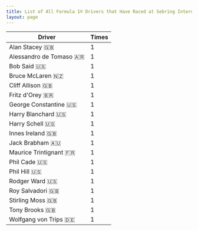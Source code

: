 ```yaml
---
title: List of All Formula 1® Drivers that Have Raced at Sebring International Raceway
layout: page
---
```



| Driver | Times |
|--|--|
| Alan Stacey 🇬🇧 | 1 |
| Alessandro de Tomaso 🇦🇷 | 1 |
| Bob Said 🇺🇸 | 1 |
| Bruce McLaren 🇳🇿 | 1 |
| Cliff Allison 🇬🇧 | 1 |
| Fritz d'Orey 🇧🇷 | 1 |
| George Constantine 🇺🇸 | 1 |
| Harry Blanchard 🇺🇸 | 1 |
| Harry Schell 🇺🇸 | 1 |
| Innes Ireland 🇬🇧 | 1 |
| Jack Brabham 🇦🇺 | 1 |
| Maurice Trintignant 🇫🇷 | 1 |
| Phil Cade 🇺🇸 | 1 |
| Phil Hill 🇺🇸 | 1 |
| Rodger Ward 🇺🇸 | 1 |
| Roy Salvadori 🇬🇧 | 1 |
| Stirling Moss 🇬🇧 | 1 |
| Tony Brooks 🇬🇧 | 1 |
| Wolfgang von Trips 🇩🇪 | 1 |


